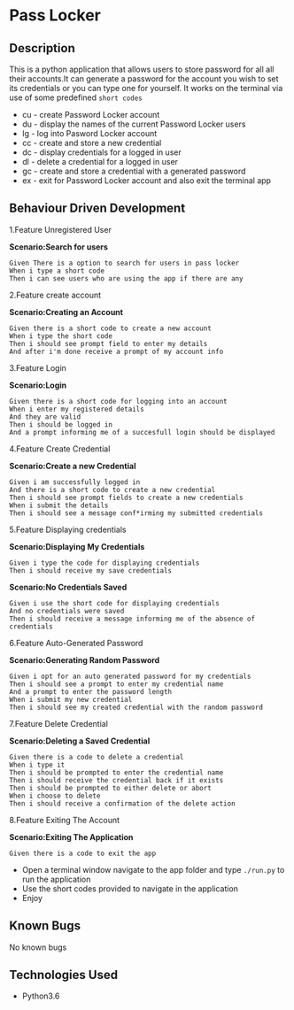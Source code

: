#  Pass Locker


## Description

This is a python application that allows users to store password for all all their accounts.It can generate a password for the account you wish to set its credentials or you can type one for yourself.
It works on the terminal via use of some predefined `short codes`

* cu - create Password Locker account
* du - display the names of the current Password Locker users
* lg - log into Pasword Locker account
* cc - create and store a new credential
* dc - display credentials for a logged in user
* dl - delete a credential for a logged in user
* gc - create and store a credential with a generated password
* ex - exit for Password Locker account and also exit the terminal app

## Behaviour Driven Development

1.Feature Unregistered User

  **Scenario:Search for users**

    Given There is a option to search for users in pass locker
    When i type a short code
    Then i can see users who are using the app if there are any
  
2.Feature create account

   **Scenario:Creating an Account**

    Given there is a short code to create a new account
    When i type the short code
    Then i should see prompt field to enter my details
    And after i'm done receive a prompt of my account info

3.Feature Login

   **Scenario:Login**

    Given there is a short code for logging into an account
    When i enter my registered details
    And they are valid
    Then i should be logged in
    And a prompt informing me of a succesfull login should be displayed

4.Feature Create Credential

   **Scenario:Create a new Credential**

    Given i am successfully logged in
    And there is a short code to create a new credential
    Then i should see prompt fields to create a new credentials
    When i submit the details
    Then i should see a message conf*irming my submitted credentials

5.Feature Displaying credentials

   **Scenario:Displaying My Credentials**
        
    Given i type the code for displaying credentials
    Then i should receive my save credentials

   **Scenario:No Credentials Saved**  

    Given i use the short code for displaying credentials
    And no credentials were saved
    Then i should receive a message informing me of the absence of credentials 

6.Feature Auto-Generated Password

   **Scenario:Generating Random Password**

    Given i opt for an auto generated password for my credentials
    Then i should see a prompt to enter my credential name
    And a prompt to enter the password length
    When i submit my new credential
    Then i should see my created credential with the random password

7.Feature Delete Credential

   **Scenario:Deleting a Saved Credential**

    Given there is a code to delete a credential
    When i type it
    Then i should be prompted to enter the credential name
    Then i should receive the credential back if it exists
    Then i should be prompted to either delete or abort
    When i choose to delete
    Then i should receive a confirmation of the delete action

8.Feature Exiting The Account

   **Scenario:Exiting The Application**

    Given there is a code to exit the app
    
* Open a terminal window  navigate to the app folder and type `./run.py` to run the application
* Use the short codes provided to navigate in the application
* Enjoy

## Known Bugs

No known bugs

## Technologies Used

* Python3.6


